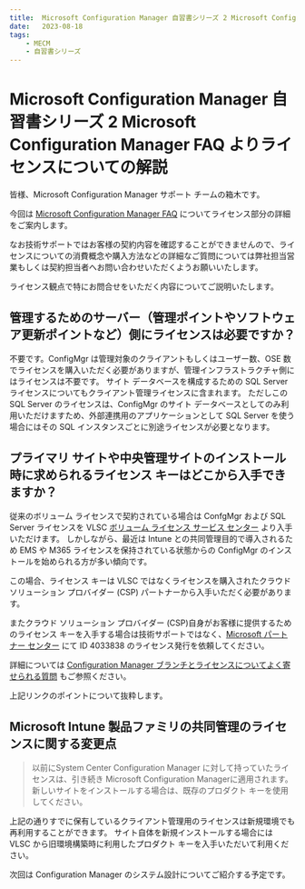 ```yaml
---
title:  Microsoft Configuration Manager 自習書シリーズ 2 Microsoft Configuration Manager FAQ よりライセンスについての解説
date:   2023-08-18
tags:
    - MECM
    - 自習書シリーズ
---
```


# Microsoft Configuration Manager 自習書シリーズ 2 Microsoft Configuration Manager FAQ よりライセンスについての解説

皆様、Microsoft Configuration Manager サポート チームの箱木です。

今回は [Microsoft Configuration Manager FAQ](https://learn.microsoft.com/ja-jp/mem/configmgr/core/understand/configuration-manager-faq) についてライセンス部分の詳細をご案内します。

なお技術サポートではお客様の契約内容を確認することができませんので、ライセンスについての消費概念や購入方法などの詳細なご質問については弊社担当営業もしくは契約担当者へお問い合わせいただくようお願いいたします。

ライセンス観点で特にお問合せをいただく内容についてご説明いたします。

## 管理するためのサーバー（管理ポイントやソフトウェア更新ポイントなど）側にライセンスは必要ですか？

不要です。ConfigMgr は管理対象のクライアントもしくはユーザー数、OSE 数でライセンスを購入いただく必要がありますが、管理インフラストラクチャ側にはライセンスは不要です。
サイト データベースを構成するための SQL Server ライセンスについてもクライアント管理ライセンスに含まれます。
ただしこの SQL Server のライセンスは、ConfigMgr のサイト データベースとしてのみ利用いただけますため、外部連携用のアプリケーションとして SQL Server を使う場合にはその SQL インスタンスごとに別途ライセンスが必要となります。

## プライマリ サイトや中央管理サイトのインストール時に求められるライセンス キーはどこから入手できますか？

従来のボリューム ライセンスで契約されている場合は ConfgMgr および SQL Server ライセンスを VLSC [ボリューム ライセンス サービス センター](https://www.microsoft.com/licensing/servicecenter/default.aspx) より入手いただけます。
しかしながら、最近は Intune との共同管理目的で導入されるため EMS や M365 ライセンスを保持されている状態からの ConfigMgr のインストールを始められる方が多い傾向です。

この場合、ライセンス キーは VLSC ではなくライセンスを購入されたクラウド ソリューション プロバイダー (CSP) パートナーから入手いただく必要があります。

またクラウド ソリューション プロバイダー (CSP)自身がお客様に提供するためのライセンス キーを入手する場合は技術サポートではなく、[Microsoft パートナー センター](https://partner.microsoft.com/ja-JP/support/?stage=1) にて ID 4033838 のライセンス発行を依頼してください。

詳細については [Configuration Manager ブランチとライセンスについてよく寄せられる質問](https://learn.microsoft.com/ja-jp/mem/configmgr/core/understand/product-and-licensing-faq) もご参照ください。

上記リンクのポイントについて抜粋します。

## Microsoft Intune 製品ファミリの共同管理のライセンスに関する変更点

>以前にSystem Center Configuration Manager に対して持っていたライセンスは、引き続き Microsoft Configuration Managerに適用されます。 新しいサイトをインストールする場合は、既存のプロダクト キーを使用してください。

上記の通りすでに保有しているクライアント管理用のライセンスは新規環境でも再利用することができます。
サイト自体を新規インストールする場合には VLSC から旧環境構築時に利用したプロダクト キーを入手いただいて利用ください。

次回は Configuration Manager のシステム設計についてご紹介する予定です。
